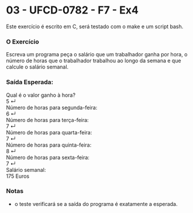 # 03 - UFCD-0782 - F7 - Ex4
Este exercício é escrito em C, será testado com o make e um script bash.

### O Exercício
Escreva um programa peça o salário que um trabalhador ganha por hora, o número de horas
que o trabalhador trabalhou ao longo da semana e que calcule o salário semanal.


### Saída Esperada:
Qual é o valor ganho à hora?  
5 ↵  
Número de horas para segunda-feira:  
6 ↵  
Número de horas para terça-feira:  
7 ↵  
Número de horas para quarta-feira:  
7 ↵  
Número de horas para quinta-feira:  
8 ↵  
Número de horas para sexta-feira:  
7 ↵  
Salário semanal:  
175 Euros  
 


### Notas
- o teste verificará se a saída do programa é exatamente a esperada.  
